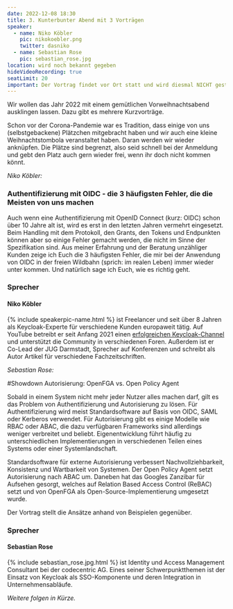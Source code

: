 ```yaml
---
date: 2022-12-08 18:30
title: 3. Kunterbunter Abend mit 3 Vorträgen
speaker:
  - name: Niko Köbler
    pic: nikokoebler.png
    twitter: dasniko
  - name: Sebastian Rose
    pic: sebastian_rose.jpg
location: wird noch bekannt gegeben
hideVideoRecording: true
seatLimit: 20
important: Der Vortrag findet vor Ort statt und wird diesmal NICHT gestreamed!!! Es wird im Nachgang aber Aufzeichnungen geben.
---
```


Wir wollen das Jahr 2022 mit einem gemütlichen Vorweihnachtsabend ausklingen lassen. Dazu gibt es mehrere Kurzvorträge.

Schon vor der Corona-Pandemie war es Tradition, dass einige von uns (selbstgebackene) Plätzchen mitgebracht haben und wir auch eine kleine Weihnachtstombola veranstaltet haben. Daran werden wir wieder anknüpfen. Die Plätze sind begrenzt, also seid schnell bei der Anmeldung und gebt den Platz auch gern wieder frei, wenn ihr doch nicht kommen könnt.


_Niko Köbler:_

### Authentifizierung mit OIDC - die 3 häufigsten Fehler, die die Meisten von uns machen

Auch wenn eine Authentifizierung mit OpenID Connect (kurz: OIDC) schon über 10 Jahre alt ist, wird es erst in den letzten Jahren vermehrt eingesetzt. Beim Handling mit dem Protokoll, den Grants, den Tokens und Endpunkten können aber so einige Fehler gemacht werden, die nicht im Sinne der Spezifikation sind.
Aus meiner Erfahrung und der Beratung unzähliger Kunden zeige ich Euch die 3 häufigsten Fehler, die mir bei der Anwendung von OIDC in der freien Wildbahn (sprich: im realen Leben) immer wieder unter kommen. Und natürlich sage ich Euch, wie es richtig geht.



### Sprecher

#### Niko Köbler

{% include speakerpic-name.html %} ist Freelancer und seit über 8 Jahren als Keycloak-Experte für verschiedene Kunden europaweit tätig.
Auf YouTube betreibt er seit Anfang 2021 einen [erfolgreichen Keycloak-Channel](https://www.youtube.com/@dasniko) und unterstützt die Community in verschiedenen Foren.
Außerdem ist er Co-Lead der JUG Darmstadt, Sprecher auf Konferenzen und schreibt als Autor Artikel für verschiedene Fachzeitschriften.


_Sebastian Rose:_

#Showdown Autorisierung: OpenFGA vs. Open Policy Agent

Sobald in einem System nicht mehr jeder Nutzer alles machen darf, gilt es das Problem von Authentifizierung und Autorisierung zu lösen. Für Authentifizierung wird meist Standardsoftware auf Basis von OIDC, SAML oder Kerberos verwendet. Für Autorisierung gibt es einige Modelle wie RBAC oder ABAC, die dazu verfügbaren Frameworks sind allerdings weniger verbreitet und beliebt. Eigenentwicklung führt häufig zu unterschiedlichen Implementierungen in verschiedenen Teilen eines Systems oder einer Systemlandschaft.

Standardsoftware für externe Autorisierung verbessert Nachvollziehbarkeit, Konsistenz und Wartbarkeit von Systemen.
Der Open Policy Agent setzt Autorisierung nach ABAC um.
Daneben hat das Googles Zanzibar für Aufsehen gesorgt, welches auf Relation Based Access Control (ReBAC) setzt und von OpenFGA als Open-Source-Implementierung umgesetzt wurde.

Der Vortrag stellt die Ansätze anhand von Beispielen gegenüber.

### Sprecher

#### Sebastian Rose

{% include sebastian_rose.jpg.html %} ist Identity und Access Management Consultant bei der codecentric AG.
Eines seiner Schwerpunktthemen ist der Einsatz von Keycloak als SSO-Komponente und deren Integration in Unternehmensabläufe.

_Weitere folgen in Kürze._

